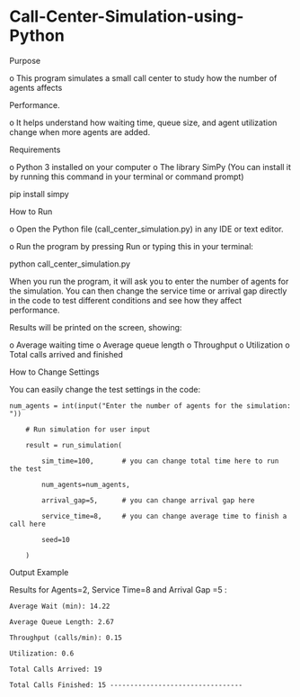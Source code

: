 # Call-Center-Simulation-using-Python

Purpose 

  o This program simulates a small call center to study how the number of agents affects 

Performance. 

  o It helps understand how waiting time, queue size, and agent utilization change when more agents 
  are added. 

Requirements 

  o Python 3 installed on your computer 
  o The library SimPy (You can install it by running this command in your terminal or command 
  prompt) 

pip install simpy 

How to Run 

  o Open the Python file (call_center_simulation.py) in any IDE or text editor. 
  
  o Run the program by pressing Run or typing this in your terminal: 

python call_center_simulation.py 

  When you run the program, it will ask you to enter the number of agents for the simulation. 
  You can then change the service time or arrival gap directly in the code to test different conditions 
  and see how they affect performance. 

Results will be printed on the screen, showing: 

  o Average waiting time 
  o Average queue length 
  o Throughput 
  o Utilization 
  o Total calls arrived and finished 

How to Change Settings 

  You can easily change the test settings in the code:

    num_agents = int(input("Enter the number of agents for the simulation: ")) 

        # Run simulation for user input 
        
        result = run_simulation( 
        
            sim_time=100,       # you can change total time here to run the test  
            
            num_agents=num_agents, 
            
            arrival_gap=5,      # you can change arrival gap here 
            
            service_time=8,     # you can change average time to finish a call here 
            
            seed=10 
            
        ) 
 
 
Output Example 
 
  Results for  Agents=2, Service Time=8 and Arrival Gap =5 : 

    Average Wait (min): 14.22 
    
    Average Queue Length: 2.67 
  
    Throughput (calls/min): 0.15 
    
    Utilization: 0.6 
    
    Total Calls Arrived: 19 
    
    Total Calls Finished: 15 ---------------------------------
